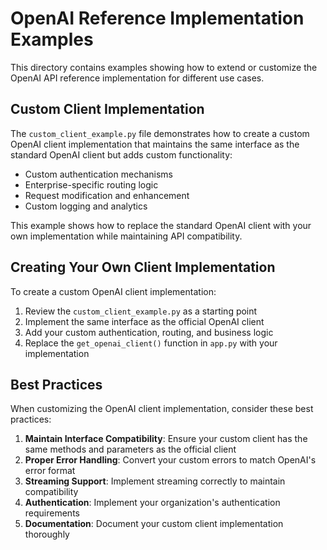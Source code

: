 # OpenAI Reference Implementation Examples

This directory contains examples showing how to extend or customize the OpenAI API reference implementation for different use cases.

## Custom Client Implementation

The `custom_client_example.py` file demonstrates how to create a custom OpenAI client implementation that maintains the same interface as the standard OpenAI client but adds custom functionality:

- Custom authentication mechanisms
- Enterprise-specific routing logic
- Request modification and enhancement
- Custom logging and analytics

This example shows how to replace the standard OpenAI client with your own implementation while maintaining API compatibility.

## Creating Your Own Client Implementation

To create a custom OpenAI client implementation:

1. Review the `custom_client_example.py` as a starting point
2. Implement the same interface as the official OpenAI client
3. Add your custom authentication, routing, and business logic
4. Replace the `get_openai_client()` function in `app.py` with your implementation

## Best Practices

When customizing the OpenAI client implementation, consider these best practices:

1. **Maintain Interface Compatibility**: Ensure your custom client has the same methods and parameters as the official client
2. **Proper Error Handling**: Convert your custom errors to match OpenAI's error format
3. **Streaming Support**: Implement streaming correctly to maintain compatibility
4. **Authentication**: Implement your organization's authentication requirements
5. **Documentation**: Document your custom client implementation thoroughly
